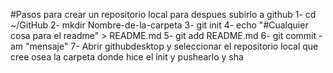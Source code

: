 #Pasos para crear un repositorio local para despues subirlo a github
1-
cd ~/GitHub
2-
mkdir Nombre-de-la-carpeta
3-
git init
4-
echo "#Cualquier cosa para el readme" > README.md
5-
git add README.md
6-
git commit -am "mensaje"
7-
Abrir githubdesktop y seleccionar el repositorio local que cree osea la carpeta donde hice el init y pushearlo y sha